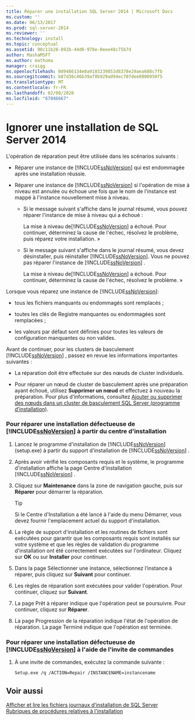 ```yaml
---
title: Réparer une installation SQL Server 2014 | Microsoft Docs
ms.custom: ''
ms.date: 06/13/2017
ms.prod: sql-server-2014
ms.reviewer: ''
ms.technology: install
ms.topic: conceptual
ms.assetid: 90c11b28-892b-44d6-978e-0eee48c75b7d
author: MashaMSFT
ms.author: mathoma
manager: craigg
ms.openlocfilehash: 0d9486134e0a9103239853d8378e29aea688c7fb
ms.sourcegitcommit: b87d36c46b39af8b929ad94ec707dee8800950f5
ms.translationtype: MT
ms.contentlocale: fr-FR
ms.lasthandoff: 02/08/2020
ms.locfileid: "67046667"
---
```

# <a name="drop-a-sql-server-2014-installation"></a>Ignorer une installation de SQL Server 2014
  L'opération de réparation peut être utilisée dans les scénarios suivants :  
  
-   Réparer une instance de [!INCLUDE[ssNoVersion](../../includes/ssnoversion-md.md)] qui est endommagée après une installation réussie.  
  
-   Réparer une instance de [!INCLUDE[ssNoVersion](../../includes/ssnoversion-md.md)] si l'opération de mise à niveau est annulée ou échoue une fois que le nom de l'instance est mappé à l'instance nouvellement mise à niveau.  
  
    -   Si le message suivant s'affiche dans le journal résumé, vous pouvez réparer l'instance de mise à niveau qui a échoué :  
  
         La mise à niveau de[!INCLUDE[ssNoVersion](../../includes/ssnoversion-md.md)] a échoué. Pour continuer, déterminez la cause de l'échec, résolvez le problème, puis réparez votre installation. »  
  
    -   Si le message suivant s'affiche dans le journal résumé, vous devez désinstaller, puis réinstaller [!INCLUDE[ssNoVersion](../../includes/ssnoversion-md.md)]. Vous ne pouvez pas réparer l'instance de [!INCLUDE[ssNoVersion](../../includes/ssnoversion-md.md)] .  
  
         La mise à niveau de[!INCLUDE[ssNoVersion](../../includes/ssnoversion-md.md)] a échoué. Pour continuer, déterminez la cause de l'échec, résolvez le problème. »  
  
 Lorsque vous réparez une instance de [!INCLUDE[ssNoVersion](../../includes/ssnoversion-md.md)]:  
  
-   tous les fichiers manquants ou endommagés sont remplacés ;  
  
-   toutes les clés de Registre manquantes ou endommagées sont remplacées ;  
  
-   les valeurs par défaut sont définies pour toutes les valeurs de configuration manquantes ou non valides.  
  
 Avant de continuer, pour les clusters de basculement [!INCLUDE[ssNoVersion](../../includes/ssnoversion-md.md)] , passez en revue les informations importantes suivantes :  
  
-   La réparation doit être effectuée sur des nœuds de cluster individuels.  
  
-   Pour réparer un nœud de cluster de basculement après une préparation ayant échoué, utilisez **Supprimer un nœud** et effectuez à nouveau la préparation. Pour plus d’informations, consultez [Ajouter ou supprimer des nœuds dans un cluster de basculement SQL Server &#40;programme d’installation&#41;](../../sql-server/failover-clusters/install/add-or-remove-nodes-in-a-sql-server-failover-cluster-setup.md).  
  
### <a name="to-repair-a-failed-installation-of-includessnoversionincludesssnoversion-mdmd-from-the-installation-center"></a>Pour réparer une installation défectueuse de [!INCLUDE[ssNoVersion](../../includes/ssnoversion-md.md)] à partir du centre d'installation  
  
1.  Lancez le programme d'installation de [!INCLUDE[ssNoVersion](../../includes/ssnoversion-md.md)] (setup.exe) à partir du support d'installation de [!INCLUDE[ssNoVersion](../../includes/ssnoversion-md.md)] .  
  
2.  Après avoir vérifié les composants requis et le système, le programme d'installation affiche la page Centre d'installation [!INCLUDE[ssNoVersion](../../includes/ssnoversion-md.md)] .  
  
3.  Cliquez sur **Maintenance** dans la zone de navigation gauche, puis sur **Réparer** pour démarrer la réparation.  
  
    > [!TIP]  
    >  Si le Centre d'Installation a été lancé à l'aide du menu Démarrer, vous devez fournir l'emplacement actuel du support d'installation.  
  
4.  La règle de support d'installation et les routines de fichiers sont exécutées pour garantir que les composants requis sont installés sur votre système et que les règles de validation du programme d'installation ont été correctement exécutées sur l'ordinateur. Cliquez sur **OK** ou sur **Installer** pour continuer.  
  
5.  Dans la page Sélectionner une instance, sélectionnez l’instance à réparer, puis cliquez sur **Suivant** pour continuer.  
  
6.  Les règles de réparation sont exécutées pour valider l'opération. Pour continuer, cliquez sur **Suivant**.  
  
7.  La page Prêt à réparer indique que l'opération peut se poursuivre. Pour continuer, cliquez sur **Réparer**.  
  
8.  La page Progression de la réparation indique l'état de l'opération de réparation. La page Terminé indique que l'opération est terminée.  
  
### <a name="to-repair-a-failed-installation-of-includessnoversionincludesssnoversion-mdmd-using-command-prompt"></a>Pour réparer une installation défectueuse de [!INCLUDE[ssNoVersion](../../includes/ssnoversion-md.md)] à l'aide de l'invite de commandes  
  
1.  À une invite de commandes, exécutez la commande suivante :  
  
    ```  
    Setup.exe /q /ACTION=Repair /INSTANCENAME=instancename  
    ```  
  
## <a name="see-also"></a>Voir aussi  
 [Afficher et lire les fichiers journaux d’installation de SQL Server](view-and-read-sql-server-setup-log-files.md)   
 [Rubriques de procédures relatives à l'installation](../../sql-server/install/installation-how-to-topics.md)  
  
  
